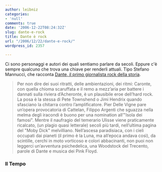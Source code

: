 ```yaml
---
author: leibniz
categories:
- 'null'
comments: true
date: '2006-12-22T08:24:32Z'
slug: dante-e-rock
title: Dante è rock
url: "/2006/12/22/dante-e-rock/"
wordpress_id: 2357

---
```

Ci sono personaggi e autori dei quali sentiamo parlare da secoli. Eppure c'è sempre qualcuno che trova una chiave per renderli attuali. Tipo Stefano Mannucci, che racconta [Dante, il primo giornalista rock della storia](http://www.iltempo.it/approfondimenti/index.aspx?id=1098402&Sectionid=6).


> Per non dire dei suoi ritratti, delle ambientazioni, dei ritmi: Caronte, con quella chioma scaruffata e il remo a mezz’aria per battere i dannati sulla riviera d’Acheronte, è un plausibile eroe dell’hard rock. La posa è la stessa di Pete Townshend o Jimi Hendrix quando sfasciano la chitarra contro l’amplificatore.
Pier Delle Vigne pare un’opera provocatoria di Cattelan, Filippo Argenti che sguazza nella melma degli iracondi è buono per una nomination all’"Isola dei famosi". Mentre il naufragio del temerario Ulisse viene praticamente ricalcato, (un plagio quasi letterale) secoli più tardi, nell’ultima pagina del "Moby Dick" melvilliano. Nell’ascesa paradisiaca, con i cieli occupati dai pianeti (il primo è la Luna, ma all’epoca andava così), da scintille, cerchi in moto vorticoso e colori abbacinanti, non puoi non leggerci un’avventura psichedelica, una Woodstock del Trecento, parole di Dante e musica dei Pink Floyd.




### Il Tempo
